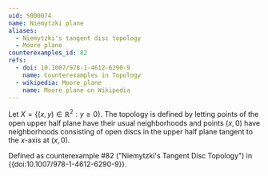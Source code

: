 ```yaml
---
uid: S000074
name: Niemytzki plane
aliases:
  - Niemytzki's tangent disc topology
  - Moore plane
counterexamples_id: 82
refs:
  - doi: 10.1007/978-1-4612-6290-9 
    name: Counterexamples in Topology
  - wikipedia: Moore_plane
    name: Moore plane on Wikipedia
---
```

Let $X = \{(x,y) \in \mathbb{R}^2 : y \geq 0\}$. The topology is defined by letting points of the open upper half plane have their usual neighborhoods and points $(x,0)$ have neighborhoods consisting of open discs in the upper half plane tangent to the $x$-axis at $(x,0)$.

Defined as counterexample #82 ("Niemytzki's Tangent Disc Topology") in {{doi:10.1007/978-1-4612-6290-9}}.
